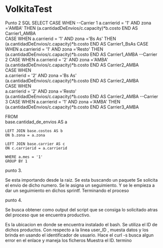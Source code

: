 # VolkitaTest

Punto 2 SQL
SELECT 
	CASE WHEN 
    --Carrier 1
		a.carrierid = '1' AND zona ='AMBA' THEN (a.cantidadDeEnvios/c.capacity)*b.costo
	END AS Carrier1_AMBA                     		
	CASE WHEN 
		a.carrierid = '1' AND zona ='Bs As' THEN (a.cantidadDeEnvios/c.capacity)*b.costo
	END AS Carrier1_BsAs
	CASE WHEN 
		a.carrierid = '1' AND zona ='Resto' THEN (a.cantidadDeEnvios/c.capacity)*b.costo
	END AS Carrier1_AMBA
	--Carrier 2
	CASE WHEN 
		a.carrierid = '2' AND zona ='AMBA'  (a.cantidadDeEnvios/c.capacity)*b.costo
	END AS Carrier2_AMBA                   
	CASE WHEN 			  
		a.carrierid = '2' AND zona ='Bs As' (a.cantidadDeEnvios/c.capacity)*b.costo
	END AS Carrier2_AMBA  
	CASE WHEN 			  
		a.carrierid = '2' AND zona ='Resto' (a.cantidadDeEnvios/c.capacity)*b.costo
	END AS Carrier2_AMBA
	--Carrier 3
	CASE WHEN 
		a.carrierid = '1' AND zona ='AMBA' THEN (a.cantidadDeEnvios/c.capacity)*b.costo
	END AS Carrier3_AMBA
	
FROM  
	base.cantidad_de_envios AS a

	LEFT JOIN base.costos AS b
	ON b.zona = a.zona

	LEFT JOIN base.carrier AS c
	ON c.carrierid = a.carrierid
	
	WHERE a.mes = '1'
	GROUP BY 1
punto 3.

Se esta importando desde la raiz.
Se esta buscando un paquete
Se solicita el envio de dicho numero.
Se le asigna un seguimiento.
Y se le empieza a dar un seguimiento en dichos sprintf.
Terminando el proceso

punto 4.

Se busca obtener como output del script que se consiga lo solicitado atras del proceso que se encuentra productivo.

Es la ubicacion en donde se encuentra instalado el bash.
Se utiliza el ID de dichos productos.
Con respecto a la linea user_ID , muesta datos y los brinda en usando el identificador de usuario.
Hace
el curl -s busca algun error en el enlace y maneja los ficheros
Muestra el ID.
termino

